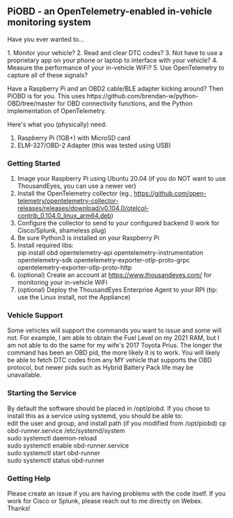 ## PiOBD - an OpenTelemetry-enabled in-vehicle monitoring system

<p>Have you ever wanted to...
</p>
1. Monitor your vehicle?
2. Read and clear DTC codes?
3. Not have to use a proprietary app on your phone or laptop to interface with your vehicle?
4. Measure the performance of your in-vehicle WiFi?
5. Use OpenTelemetry to capture all of these signals?

<p>Have a Raspberry Pi and an OBD2 cable/BLE adapter kicking around? Then PiOBD is for you. This uses
https://github.com/brendan-w/python-OBD/tree/master for OBD connectivity functions, and the Python
implementation of OpenTelemetry.</p>

Here's what you (physically) need:
1. Raspberry Pi (1GB+) with MicroSD card
2. ELM-327/OBD-2 Adapter (this was tested using USB)

### Getting Started
1. Image your Raspberry Pi using Ubuntu 20.04 (if you do NOT want to use ThousandEyes, you can use a newer ver)
2. Install the OpenTelemetry collector (eg., https://github.com/open-telemetry/opentelemetry-collector-releases/releases/download/v0.104.0/otelcol-contrib_0.104.0_linux_arm64.deb)
3. Configure the collector to send to your configured backend (I work for Cisco/Splunk, shameless plug)
4. Be sure Python3 is installed on your Raspberry Pi
5. Install required libs:<br>
pip install obd opentelemetry-api opentelemetry-instrumentation opentelemetry-sdk opentelemetry-exporter-otlp-proto-grpc opentelemetry-exporter-otlp-proto-http
6. (optional) Create an account at https://www.thousandeyes.com/ for monitoring your in-vehicle WiFi
7. (optional) Deploy the ThousandEyes Enterprise Agent to your RPI (tip: use the Linux install, not the Appliance)

### Vehicle Support
<p>Some vehicles will support the commands you want to issue and some will not. For example, I am able to obtain the Fuel Level on my 2021 RAM,
but I am not able to do the same for my wife's 2017 Toyota Prius. The longer the command has been an OBD pid, the more likely it is to work. You
will likely be able to fetch DTC codes from any MY vehicle that supports the OBD protocol, but newer pids such as Hybrid Battery Pack life may be
unavailable.</p>

### Starting the Service

<p>By default the software should be placed in /opt/piobd. If you chose to install this as a service using systemd, you should be able to:<br>
edit the user and group, and install path (if you modified from /opt/piobd)
cp obd-runner.service /etc/systemd/system<br>
sudo systemctl daemon-reload<br>
sudo systemctl enable obd-runner.service<br>
sudo systemctl start obd-runner<br>
sudo systemctl status obd-runner<br>
</p>

### Getting Help

<p>Please create an issue if you are having problems with the code itself. If you work for Cisco or Splunk, please reach out to me directly
on Webex. Thanks!</p>
